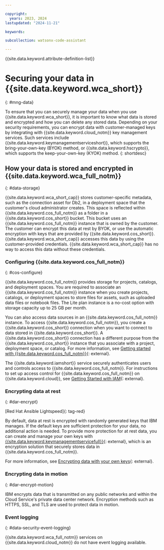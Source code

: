```yaml
---

copyright:
  years: 2023, 2024
lastupdated: "2024-11-21"

keywords:

subcollection: watsonx-code-assistant

---
```


{{site.data.keyword.attribute-definition-list}}

# Securing your data in {{site.data.keyword.wca_short}}
{: #mng-data}

To ensure that you can securely manage your data when you use {{site.data.keyword.wca_short}}, it is important to know what data is stored and encrypted and how you can delete any stored data. Depending on your security requirements, you can encrypt data with customer-managed keys by integrating with {{site.data.keyword.cloud_notm}} key management services. Such services include {{site.data.keyword.keymanagementserviceshort}}, which supports the bring-your-own-key (BYOK) method, or {{site.data.keyword.hscrypto}}, which supports the keep-your-own-key (KYOK) method.
{: shortdesc}

## How your data is stored and encrypted in {{site.data.keyword.wca_full_notm}}
{: #data-storage}

{{site.data.keyword.wca_short_cap}} stores customer-specific metadata, such as the connection asset for Db2, in a deployment space that the customer's cloud administrator creates. This space is reflected within {{site.data.keyword.cos_full_notm}} as a folder in a {{site.data.keyword.cos_short}} bucket. This bucket uses an {{site.data.keyword.cos_full_notm}} instance that is owned by the customer. The customer can encrypt this data at rest by BYOK, or use the automatic encryption with keys that are provided by {{site.data.keyword.cos_short}}. {{site.data.keyword.wca_short_cap}} accesses this data by using the customer-provided credentials. {{site.data.keyword.wca_short_cap}} has no way to access this data without these credentials.

### Configuring {{site.data.keyword.cos_full_notm}}
{: #cos-configure}

{{site.data.keyword.cos_full_notm}} provides storage for projects, catalogs, and deployment spaces. You are required to associate an {{site.data.keyword.cos_full_notm}} instance when you create projects, catalogs, or deployment spaces to store files for assets, such as uploaded data files or notebook files. The Lite plan instance is a no-cost option with storage capacity up to 25 GB per month.

You can also access data sources in an {{site.data.keyword.cos_full_notm}} instance. To access {{site.data.keyword.cos_full_notm}}, you create a {{site.data.keyword.cos_short}} connection when you want to connect to data stored in {{site.data.keyword.cos_short}}. A {{site.data.keyword.cos_short}} connection has a different purpose from the {{site.data.keyword.cos_short}} instance that you associate with a project, deployment space, or catalog. For more information, see [Getting started with {{site.data.keyword.cos_full_notm}}](https://cloud.ibm.com/docs/cloud-object-storage?topic=cloud-object-storage-getting-started-cloud-object-storage){: external}.

The {{site.data.keyword.iamshort}} service securely authenticates users and controls access to {{site.data.keyword.cos_full_notm}}. For instructions to set up access control for {{site.data.keyword.cos_full_notm}} on {{site.data.keyword.cloud}}, see [Getting Started with IAM](/docs/cloud-object-storage?topic=cloud-object-storage-iam){: external}.

### Encrypting data at rest
{: #dar-encrypt}

[Red Hat Ansible Lightspeed]{: tag-red}

By default, data at rest is encrypted with randomly generated keys that IBM manages. If the default keys are sufficient protection for your data, no additional action is needed. To provide more protection for at rest data, you can create and manage your own keys with [{{site.data.keyword.keymanagementservicefull}}](/docs/key-protect){: external}, which is an encryption solution that securely stores data in {{site.data.keyword.cos_full_notm}}.

For more information, see [Encrypting data with your own keys](/docs/overview?topic=overview-key-encryption){: external}.

### Encrypting data in motion
{: #dar-encrypt-motion}

 IBM encrypts data that is transmitted on any public networks and within the Cloud Service's private data center network. Encryption methods such as HTTPS, SSL, and TLS are used to protect data in motion.

### Event logging
{: #data-security-event-logging}

{{site.data.keyword.wca_full_notm}} services on {{site.data.keyword.cloud_notm}} do not have event logging available.

